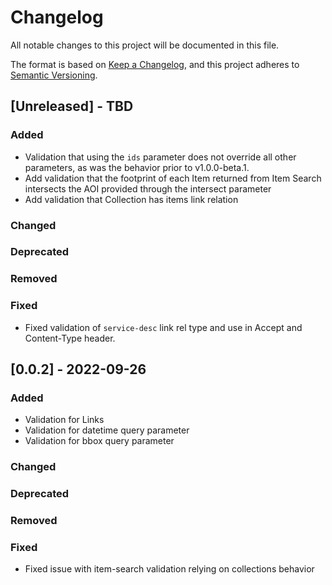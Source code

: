 # Changelog

All notable changes to this project will be documented in this file.

The format is based on [Keep a Changelog](https://keepachangelog.com/en/1.0.0/),
and this project adheres to [Semantic Versioning](https://semver.org/spec/v2.0.0.html).

## [Unreleased] - TBD

### Added

- Validation that using the `ids` parameter does not override all other parameters, as was the behavior
  prior to v1.0.0-beta.1.
- Add validation that the footprint of each Item returned from Item Search intersects the AOI provided
  through the intersect parameter
- Add validation that Collection has items link relation

### Changed

### Deprecated

### Removed

### Fixed

- Fixed validation of `service-desc` link rel type and use in Accept and Content-Type header.

## [0.0.2] - 2022-09-26

### Added

- Validation for Links
- Validation for datetime query parameter
- Validation for bbox query parameter

### Changed

### Deprecated

### Removed

### Fixed

- Fixed issue with item-search validation relying on collections behavior
